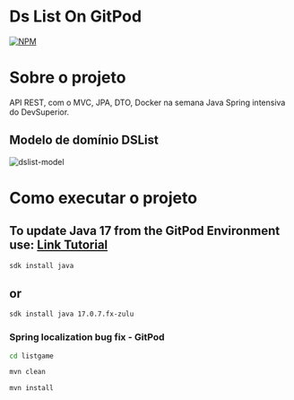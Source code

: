 # Ds List On GitPod
[![NPM](https://img.shields.io/npm/l/react)](https://github.com/RodrigoDeOliveiraSilva/DsListOnGitPod/blob/main/LICENSE) 


# Sobre o projeto
API REST, com o  MVC, JPA, DTO, Docker na semana Java Spring intensiva do DevSuperior.

## Modelo de domínio DSList
![dslist-model](https://github.com/RodrigoDeOliveiraSilva/DsListOnGitPod/assets/97246882/44e69a71-a6b3-4597-ad5a-9f03baf67d94)

# Como executar o projeto

## To update Java 17 from the GitPod Environment use: [Link Tutorial](https://www.gitpod.io/guides/custom-java-distribution-on-gitpod)
```bash
sdk install java 
```
## or
```bash
sdk install java 17.0.7.fx-zulu
```

### Spring localization bug fix - GitPod
```bash
cd listgame
```
```bash
mvn clean
```
```bash
mvn install
```

